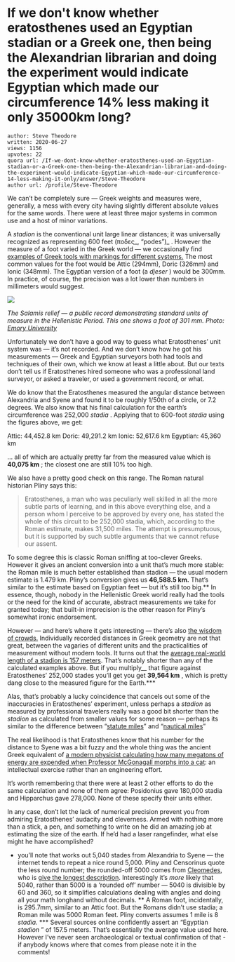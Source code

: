 # If we don't know whether eratosthenes used an Egyptian stadian or a Greek one, then being the Alexandrian librarian and doing the experiment would indicate Egyptian which made our circumference 14% less making it only 35000km long?

	author: Steve Theodore
	written: 2020-06-27
	views: 1156
	upvotes: 22
	quora url: /If-we-dont-know-whether-eratosthenes-used-an-Egyptian-stadian-or-a-Greek-one-then-being-the-Alexandrian-librarian-and-doing-the-experiment-would-indicate-Egyptian-which-made-our-circumference-14-less-making-it-only/answer/Steve-Theodore
	author url: /profile/Steve-Theodore


We can’t be completely sure — Greek weights and measures were, generally, a mess with every city having slightly different absolute values for the same words. There were at least three major systems in common use and a host of minor variations.

A _stadion_ is the conventional unit large linear distances; it was universally recognized as representing 600 feet (ποδες_, “podes”)_ . However the measure of a foot varied in the Greek world — we occasionally find [examples of Greek tools with markings for different systems.](https://www.jstor.org/stable/40027151) The most common values for the foot would be Attic (294mm), Doric (326mm) and Ionic (348mm). The Egyptian version of a foot (a _djeser_ ) would be 300mm. In practice, of course, the precision was a lot lower than numbers in millimeters would suggest.

![](https://qph.fs.quoracdn.net/main-qimg-acdff181191a3089891fb04e3c3648a1)

_The Salamis relief — a public record demonstrating standard units of measure in the Hellenistic Period. This one shows a foot of 301 mm. Photo:_ _[Emory University](https://samothrace.emory.edu/statistical-analysis/)_ 

Unfortunately we don’t have a good way to guess what Eratosthenes’ unit system was — it’s not recorded. And we don’t know how he got his measurements — Greek and Egyptian surveyors both had tools and techniques of their own, which we know at least a little about. But our texts don’t tell us if Eratosthenes hired someone who was a professional land surveyor, or asked a traveler, or used a government record, or what.

We do know that the Eratosthenes measured the angular distance between Alexandria and Syene and found it to be roughly 1/50th of a circle, or 7.2 degrees. We also know that his final calculation for the earth’s circumference was 252,000 _stadia_ . Applying that to 600-foot _stadia_ using the figures above, we get:

Attic: 44,452.8 km 
Doric: 49,291.2 km
Ionic: 52,617.6 km
Egyptian: 45,360 km

… all of which are actually pretty far from the measured value which is __40,075 km__ ; the closest one are still 10% too high.

We also have a pretty good check on this range. The Roman natural historian Pliny says this:

> Eratosthenes, a man who was peculiarly well skilled in all the more subtle parts of learning, and in this above everything else, and a person whom I perceive to be approved by every one, has stated the whole of this circuit to be 252,000 stadia, which, according to the Roman estimate, makes 31,500 miles. The attempt is presumptuous, but it is supported by such subtle arguments that we cannot refuse our assent.

To some degree this is classic Roman sniffing at too-clever Greeks. However it gives an ancient conversion into a unit that’s much more stable: the Roman mile is much better established than stadion — the usual modern estimate is 1.479 km. Pliny’s conversion gives us __46,588.5 km.__ That’s similar to the estimate based on Egyptian feet — but it’s still too big.** In essence, though, nobody in the Hellenistic Greek world really had the tools or the need for the kind of accurate, abstract measurements we take for granted today; that built-in imprecision is the other reason for Pliny’s somewhat ironic endorsement.

However — and here’s where it gets interesting — there’s also [the wisdom of crowds.](https://en.wikipedia.org/wiki/The_Wisdom_of_Crowds) Individually recorded distances in Greek geometry are not that great, between the vagaries of different units and the practicalities of measurement without modern tools. It turns out that the [average real-world length of a stadion is 157 meters](https://www.jstor.org/stable/295030). That’s notably shorter than any of the calculated examples above. But if you multiply__ that figure against Eratosthenes’ 252,000 stades you’ll get you get __39,564 km__ , which is pretty dang close to the measured figure for the Earth.***

Alas, that’s probably a lucky coincidence that cancels out some of the inaccuracies in Eratosthenes’ experiment, unless perhaps a _stadion_  as measured by professional travelers really was a good bit shorter than the _stadion_  as calculated from smaller values for some reason — perhaps its similar to the difference between “[statute miles](https://en.wikipedia.org/wiki/Mile#Statute_mile)” and “[nautical miles](https://en.wikipedia.org/wiki/Nautical_mile)”

The real likelihood is that Eratosthenes know that his number for the distance to Syene was a bit fuzzy and the whole thing was the ancient Greek equivalent of [a modern physicist calculating how many megatons of energy are expended when Professor McGonagall morphs into a cat](https://amzn.to/31kCLYR): an intellectual exercise rather than an engineering effort.

It’s worth remembering that there were at least 2 other efforts to do the same calculation and none of them agree: Posidonius gave 180,000 stadia and Hipparchus gave 278,000. None of these specify their units either.

In any case, don’t let the lack of numerical precision prevent you from admiring Eratosthenes’ audacity and cleverness. Armed with nothing more than a stick, a pen, and something to write on he did an amazing job at estimating the size of the earth. If he’d had a laser rangefinder, what else might he have accomplished?



* you’ll note that works out 5,040 stades from Alexandria to Syene — the internet tends to repeat a nice round 5,000. Pliny and Censorinus quote the less round number; the rounded-off 5000 comes from [Cleomedes](https://en.wikipedia.org/wiki/Cleomedes), who is [give the longest description](https://books.google.com/books?id=tLBHhvoEnDwC&pg=PA81#v=onepage&q&f=false). Interestingly it’s _more_ likely that 5040, rather than 5000 is a ‘rounded off’ number — 5040 is divisible by 60 and 360, so it simplifies calculations dealing with angles and doing all your math longhand without decimals.
** A Roman foot, incidentally, is 295.7mm, similar to an Attic foot. But the Romans didn’t use stadia; a Roman mile was 5000 Roman feet. Pliny converts assumes 1 mile is 8 _stadia._ 
*** Several sources online confidently assert an “Egyptian _stadion_ ” of 157.5 meters. That’s essentially the average value used here. However I’ve never seen archaeological or textual confirmation of that - if anybody knows where that comes from please note it in the comments!

